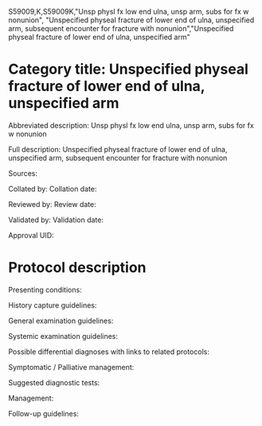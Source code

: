 S59009,K,S59009K,"Unsp physl fx low end ulna, unsp arm, subs for fx w nonunion", "Unspecified physeal fracture of lower end of ulna, unspecified arm, subsequent encounter for fracture with nonunion","Unspecified physeal fracture of lower end of ulna, unspecified arm"
# Category title: Unspecified physeal fracture of lower end of ulna, unspecified arm

Abbreviated description: Unsp physl fx low end ulna, unsp arm, subs for fx w nonunion

Full description: Unspecified physeal fracture of lower end of ulna, unspecified arm, subsequent encounter for fracture with nonunion

Sources:

Collated by:
Collation date:

Reviewed by:
Review date:

Validated by:
Validation date:

Approval UID:

# Protocol description

Presenting conditions:

History capture guidelines:

General examination guidelines:

Systemic examination guidelines:

Possible differential diagnoses with links to related protocols:

Symptomatic / Palliative management:

Suggested diagnostic tests:

Management:

Follow-up guidelines:
